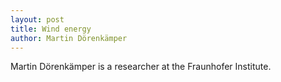 ```yaml
---
layout: post
title: Wind energy
author: Martin Dörenkämper
---
```


Martin Dörenkämper is a researcher at the Fraunhofer Institute. 
